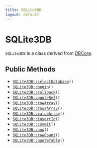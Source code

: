 ```yaml
---
title: SQLite3DB
layout: default
---
```


# SQLite3DB

<code>SQLite3DB</code> is a class derived from <a href="DBCore">DBCore</a>.

## Public Methods

* <code><a href="SQLite3DB%3A%3AselectDatabase">SQLite3DB::selectDatabase</a>()</code>
* <code><a href="SQLite3DB%3A%3Abegin">SQLite3DB::begin</a>()</code>
* <code><a href="SQLite3DB%3A%3Arollback">SQLite3DB::rollback</a>()</code>
* <code><a href="SQLite3DB%3A%3AquoteRef">SQLite3DB::quoteRef</a>()</code>
* <code><a href="SQLite3DB%3A%3ArowArray">SQLite3DB::rowArray</a>()</code>
* <code><a href="SQLite3DB%3A%3ArowsArray">SQLite3DB::rowsArray</a>()</code>
* <code><a href="SQLite3DB%3A%3AvalueArray">SQLite3DB::valueArray</a>()</code>
* <code><a href="SQLite3DB%3A%3AinsertId">SQLite3DB::insertId</a>()</code>
* <code><a href="SQLite3DB%3A%3Acommit">SQLite3DB::commit</a>()</code>
* <code><a href="SQLite3DB%3A%3Anow">SQLite3DB::now</a>()</code>
* <code><a href="SQLite3DB%3A%3ArowCount">SQLite3DB::rowCount</a>()</code>
* <code><a href="SQLite3DB%3A%3AquoteTable">SQLite3DB::quoteTable</a>()</code>


